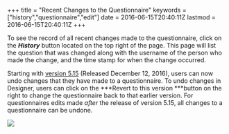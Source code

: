 +++
title = "Recent Changes to the Questionnaire"
keywords = ["history","questionnaire","edit"]
date = 2016-06-15T20:40:11Z
lastmod = 2016-06-15T20:40:11Z
+++

To see the record of all recent changes made to the questionnaire, click
on the ***History*** button located on the top right of the page. This
page will list the question that was changed along with the username of
the person who made the change, and the time stamp for when the change
occurred.   
  
Starting with [version
5.15](http://siteresources.worldbank.org/INTCOMPTOOLS/Resources/8213623-1380598436379/9346245-1408049903585/ReleaseLetter22.pdf)
(Released December 12, 2016), users can now undo changes that they have
made to a questionnaire. To undo changes in Designer, users can click on
the ***Revert to this version ***button on the right to change the
questionnaire back to that earlier version. For questionnaires edits
made *after* the release of version 5.15, all changes to a questionnaire
can be undone.   
  
![](/images/732221.png)
